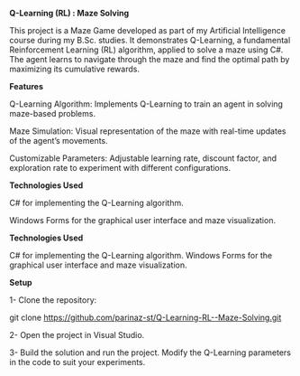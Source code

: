 **Q-Learning (RL) : Maze Solving**

This project is a Maze Game developed as part of my Artificial Intelligence course during my B.Sc. studies.
It demonstrates Q-Learning, a fundamental Reinforcement Learning (RL) algorithm, applied to solve a maze using C#. 
The agent learns to navigate through the maze and find the optimal path by maximizing its cumulative rewards.

__Features__

Q-Learning Algorithm: Implements Q-Learning to train an agent in solving maze-based problems.

Maze Simulation: Visual representation of the maze with real-time updates of the agent’s movements.

Customizable Parameters: Adjustable learning rate, discount factor, and exploration rate to experiment with different configurations.

__Technologies Used__

C# for implementing the Q-Learning algorithm.

Windows Forms for the graphical user interface and maze visualization.

__Technologies Used__

C# for implementing the Q-Learning algorithm.
Windows Forms for the graphical user interface and maze visualization.

**Setup**

1- Clone the repository:

  git clone https://github.com/parinaz-st/Q-Learning-RL--Maze-Solving.git

2- Open the project in Visual Studio.

3- Build the solution and run the project. Modify the Q-Learning parameters in the code to suit your experiments.

